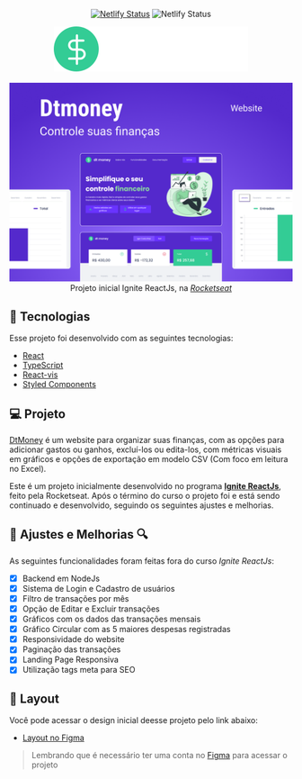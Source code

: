<!-- Logo -->
<div align="center">
  
  [![Netlify Status](https://api.netlify.com/api/v1/badges/fcc371d1-eb62-4478-985b-7cb9c3ced352/deploy-status)](https://app.netlify.com/sites/dtmoneyweb/deploys)
  ![Netlify Status](https://img.shields.io/github/followers/Igorcbraz.svg?style=social&label=Follow&maxAge=2592000)
  
</div>

<div align="center">
<img  src="src/assets/logo.svg"/> <br> <br>
</div>

<div align="center">
<img  src="src/assets/presentation.png"/> <br>
<!-- Atribuições-->
Projeto inicial Ignite ReactJs, na <a href="https://rocketseat.com.br/"><em>Rocketseat</em></a>
</div>

## 🧪 Tecnologias

Esse projeto foi desenvolvido com as seguintes tecnologias:
- [React](https://reactjs.org)
- [TypeScript](https://www.typescriptlang.org/)
- [React-vis](https://uber.github.io/react-vis/)
- [Styled Components](https://styled-components.com/)
## 💻 Projeto

[DtMoney](https://dtmoney-igorcbraz.netlify.app/) é um website para organizar suas finanças, com as opções para adicionar gastos ou ganhos, excluí-los ou edita-los, com métricas visuais em gráficos e opções de exportação em modelo CSV (Com foco em leitura no Excel).

Este é um projeto inicialmente desenvolvido no programa **[Ignite ReactJs](https://www.rocketseat.com.br/ignite)**, feito pela Rocketseat.
Após o término do curso o projeto foi e está sendo continuado e desenvolvido, seguindo os seguintes ajustes e melhorias.

## 📐 Ajustes e Melhorias 🔍
As seguintes funcionalidades foram feitas fora do curso _Ignite ReactJs_:

- [x] Backend em NodeJs
- [x] Sistema de Login e Cadastro de usuários
- [x] Filtro de transações por mês
- [x] Opção de Editar e Excluir transações
- [x] Gráficos com os dados das transações mensais 
- [x] Gráfico Circular com as 5 maiores despesas registradas
- [x] Responsividade do website 
- [x] Paginação das transações 
- [x] Landing Page Responsiva
- [x] Utilização tags meta para SEO

## 🔖 Layout
Você pode acessar o design inicial deesse projeto pelo link abaixo:

- [Layout no Figma](https://www.figma.com/file/0xmu9mj2TJYoIOubBFWsk5/dtmoney-Ignite-(Copy)?node-id=0%3A1)

> Lembrando que é necessário ter uma conta no [Figma](https://www.figma.com/login?cont=/developers) para acessar o projeto
